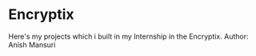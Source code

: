 # Encryptix
Here's my projects which i built in my Internship in the Encryptix. 
Author: Anish Mansuri 
